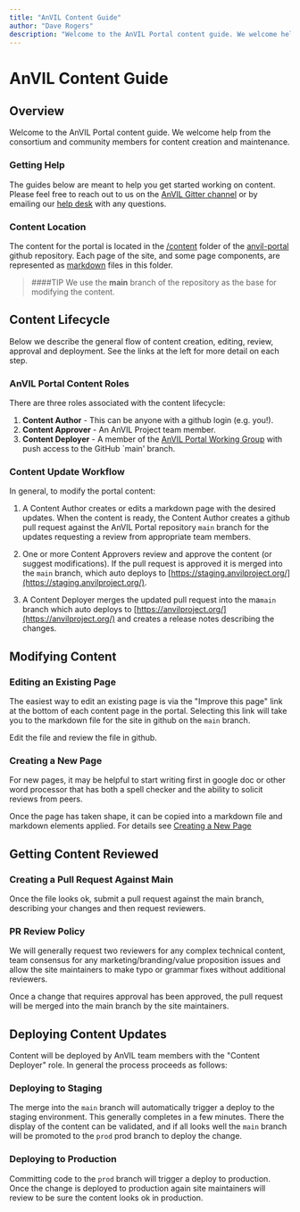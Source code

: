 ```yaml
---
title: "AnVIL Content Guide"
author: "Dave Rogers"
description: "Welcome to the AnVIL Portal content guide. We welcome help from the consortium and community members for content creation and maintenance."
---
```


# AnVIL Content Guide

## Overview
Welcome to the AnVIL Portal content guide. We welcome help from the consortium and community members for content creation and maintenance. 

### Getting Help
The guides below are meant to help you get started working on content. Please feel free to reach out to us on the  [AnVIL Gitter channel](https://gitter.im/anvil-project/Lobby) or by emailing our [help desk](mailto:help@lists.anvilproject.org) with any questions.


### Content Location
The content for the portal is located in the [/content](https://github.com/anvilproject/anvil-portal/tree/main/content) folder of the [anvil-portal](https://github.com/anvilproject/anvil-portal/tree/main) github repository. Each page of the site, and some page components, are represented as [markdown](https://en.wikipedia.org/wiki/Markdown) files in this folder.

>####TIP
>We use the **main** branch of the  repository as the base for modifying the content. 


## Content Lifecycle

Below we describe the general flow of content creation, editing, review, approval and deployment. See the links at the left for more detail on each step.


### AnVIL Portal Content Roles
There are three roles associated with the content lifecycle:

1. **Content Author** - This can be anyone with a github login (e.g. you!). 
1. **Content Approver** - An AnVIL Project team member.
1. **Content Deployer** - A member of the [AnVIL Portal Working Group](/team/working-groups#portal-working-group) with push access to the GitHub `main' branch. 

### Content Update Workflow

In general, to modify the portal content:

1. A Content Author creates or edits a markdown page with the desired updates. When the content is ready, the Content Author creates a github pull request against the AnVIL Portal repository `main` branch for the updates requesting a review from appropriate team members.
 
1. One or more Content Approvers review and approve the content (or suggest modifications). If the pull request is approved it is merged into the `main` branch, which auto deploys to [https://staging.anvilproject.org/](https://staging.anvilproject.org/). 

1. A Content Deployer merges the updated pull request into the ma`main` branch which auto deploys to [https://anvilproject.org/](https://anvilproject.org/) and creates a release notes describing the changes. 

## Modifying Content

### Editing an Existing Page
The easiest way to edit an existing page is via the "Improve this page" link at the bottom of each content page in the portal.
Selecting this link will take you to the markdown file for the site in github on the `main` branch.

Edit the file and review the file in github.

### Creating a New Page
For new pages, it may be helpful to start writing first in google doc or other word processor that has both a spell checker and the ability to solicit reviews from peers. 

Once the page has taken shape, it can be copied into a markdown file and markdown elements applied. For details see [Creating a New Page](/guides/content/creating-a-new-page)

## Getting Content Reviewed

### Creating a Pull Request Against Main
Once the file looks ok, submit a pull request against the main branch, describing your changes and then request reviewers.


### PR Review Policy
We will generally request two reviewers for any complex technical content, team consensus for any marketing/branding/value proposition issues and allow the site maintainers to make typo or grammar fixes without additional reviewers.

Once a change that requires approval has been approved, the pull request will be merged into the main branch by the site maintainers.

## Deploying Content Updates

Content will be deployed by AnVIL team members with the "Content Deployer" role. In general the process proceeds as follows:

### Deploying to Staging 
The merge into the `main` branch will automatically trigger a deploy to the staging environment. This generally completes in a few minutes. There the display of the content can be validated, and if all looks well the `main` branch will be promoted to the `prod` prod branch to deploy the change.

### Deploying to Production 
Committing code to the `prod` branch will trigger a deploy to production. Once the change is deployed to production again site maintainers will review to be sure the content looks ok in production. 



